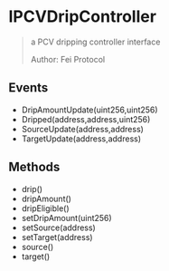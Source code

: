 # IPCVDripController

> a PCV dripping controller interface
> 
> Author: Fei Protocol

## Events


 - DripAmountUpdate(uint256,uint256)
 - Dripped(address,address,uint256)
 - SourceUpdate(address,address)
 - TargetUpdate(address,address)

## Methods


 - drip()
 - dripAmount()
 - dripEligible()
 - setDripAmount(uint256)
 - setSource(address)
 - setTarget(address)
 - source()
 - target()
